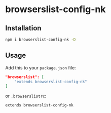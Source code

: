 # browserslist-config-nk

## Installation

```sh
npm i browserslist-config-nk -D
```

## Usage

Add this to your `package.json` file:

```json
"browserslist": [
	"extends browserslist-config-nk"
]
```

or `.browserslistrc`:

```
extends browserslist-config-nk
```
